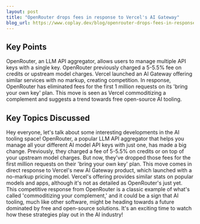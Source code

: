 ```yaml
---
layout: post 
title: "OpenRouter drops fees in response to Vercel's AI Gateway"
blog_url: https://www.coplay.dev/blog/openrouter-drops-fees-in-response-to-vercel-s-ai-gateway?utm_source=tldrai 
---
```




## Key Points

OpenRouter, an LLM API aggregator, allows users to manage multiple API keys with a single key.
OpenRouter previously charged a 5-5.5% fee on credits or upstream model charges.
Vercel launched an AI Gateway offering similar services with no markup, creating competition.
In response, OpenRouter has eliminated fees for the first 1 million requests on its 'bring your own key' plan.
This move is seen as Vercel commoditizing a complement and suggests a trend towards free open-source AI tooling.

## Key Topics Discussed

Hey everyone, let's talk about some interesting developments in the AI tooling space! OpenRouter, a popular LLM API aggregator that helps you manage all your different AI model API keys with just one, has made a big change. Previously, they charged a fee of 5-5.5% on credits or on top of your upstream model charges. But now, they've dropped those fees for the first million requests on their 'bring your own key' plan. This move comes in direct response to Vercel's new AI Gateway product, which launched with a no-markup pricing model. Vercel's offering provides similar stats on popular models and apps, although it's not as detailed as OpenRouter's just yet. This competitive response from OpenRouter is a classic example of what's called 'commoditizing your complement,' and it could be a sign that AI tooling, much like other software, might be heading towards a future dominated by free and open-source solutions. It's an exciting time to watch how these strategies play out in the AI industry!

